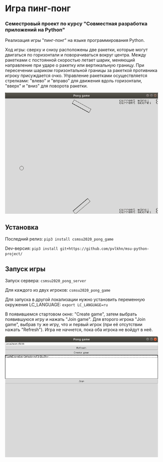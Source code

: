 # Игра пинг-понг
### Семестровый проект по курсу "Совместная разработка приложений на Python"

Реализация игры "пинг-понг" на языке программирования Python.

Ход игры: сверху и снизу расположены две ракетки, которые могут двигаться по горизонтали и поворачиваться вокруг центра. Между ракетками с постоянной скоростью летает шарик, меняющий направление при ударе о ракетку или вертикальную границу. При пересечении шариком горизонтальной границы за ракеткой противника игроку присуждается очко. Управление ракетками осуществляется стрелками: "влево" и "вправо" для движения вдоль горизонтали, "вверх" и "вниз" для поворота ракетки.

![Gif](https://github.com/pvlkhn/msu-python-project/blob/gif/test/%D0%93%D0%B8%D1%84%D0%BA%D0%B0.gif)

## Установка

Последний релиз: ```pip3 install csmsu2020_pong_game```

Dev-версия: ```pip3 install git+https://github.com/pvlkhn/msu-python-project/```

## Запуск игры

Запуск сервера: ```csmsu2020_pong_server```

Для каждого из двух игроков: ```csmsu2020_pong_game```

Для запуска в другой локализации нужно установить переменную окружения LC_LANGUAGE: ```export LC_LANGUAGE=ru```

В появившемся стартовом окне: "Create game", затем выбрать появившуюся игру и нажать "Join game". Для второго игрока "Join game", выбрав ту же игру, что и первый игрок (при её отсутствии нажать "Refresh"). Игра не начнется, пока оба игрока не войдут в неё.

![Start](https://github.com/pvlkhn/msu-python-project/blob/gif/test/Start.png)
